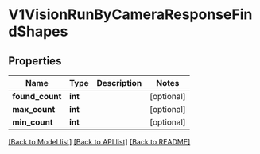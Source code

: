# V1VisionRunByCameraResponseFindShapes

## Properties
Name | Type | Description | Notes
------------ | ------------- | ------------- | -------------
**found_count** | **int** |  | [optional] 
**max_count** | **int** |  | [optional] 
**min_count** | **int** |  | [optional] 

[[Back to Model list]](../README.md#documentation-for-models) [[Back to API list]](../README.md#documentation-for-api-endpoints) [[Back to README]](../README.md)


